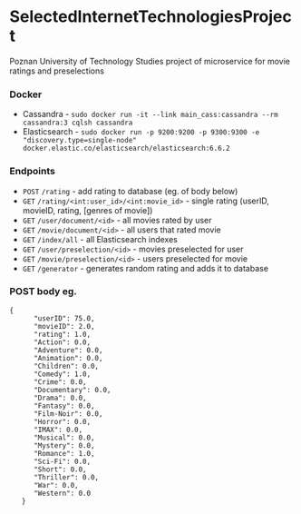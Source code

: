 # SelectedInternetTechnologiesProject
Poznan University of Technology Studies project of microservice for movie ratings and preselections

### Docker
- Cassandra - `sudo docker run -it --link main_cass:cassandra --rm cassandra:3 cqlsh cassandra`
- Elasticsearch - `sudo docker run -p 9200:9200 -p 9300:9300 -e "discovery.type=single-node" docker.elastic.co/elasticsearch/elasticsearch:6.6.2`

### Endpoints
- `POST` `/rating`                                    - add rating to database (eg. of body below)
- `GET` `/rating/<int:user_id>/<int:movie_id>`        - single rating (userID, movieID, rating, [genres of movie])
- `GET` `/user/document/<id>`                         - all movies rated by user
- `GET` `/movie/document/<id>`                        - all users that rated movie
- `GET` `/index/all`                                  - all Elasticsearch indexes
- `GET` `/user/preselection/<id>`                     - movies preselected for user
- `GET` `/movie/preselection/<id>`                    - users preselected for movie
- `GET` `/generator`                                  - generates random rating and adds it to database

### POST body eg.
```
{
      "userID": 75.0,
      "movieID": 2.0,
      "rating": 1.0,
      "Action": 0.0,
      "Adventure": 0.0,
      "Animation": 0.0,
      "Children": 0.0,
      "Comedy": 1.0,
      "Crime": 0.0,
      "Documentary": 0.0,
      "Drama": 0.0,
      "Fantasy": 0.0,
      "Film-Noir": 0.0,
      "Horror": 0.0,
      "IMAX": 0.0,
      "Musical": 0.0,
      "Mystery": 0.0,
      "Romance": 1.0,
      "Sci-Fi": 0.0,
      "Short": 0.0,
      "Thriller": 0.0,
      "War": 0.0,
      "Western": 0.0
   }
```
   
   
